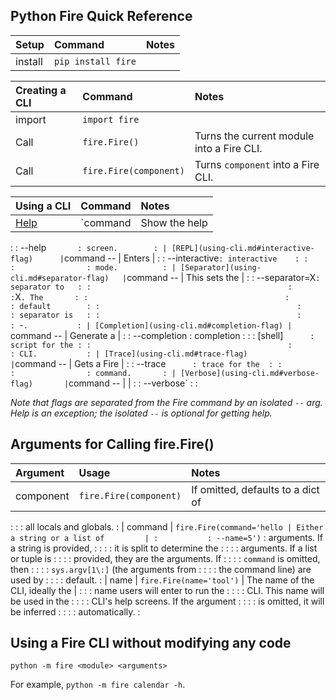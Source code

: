 ## Python Fire Quick Reference

| Setup   | Command             | Notes
| :------ | :------------------ | :---------
| install | `pip install fire`  |

| Creating a CLI | Command                | Notes
| :--------------| :--------------------- | :---------
| import         | `import fire`          |
| Call           | `fire.Fire()`          | Turns the current module into a Fire CLI.
| Call           | `fire.Fire(component)` | Turns `component` into a Fire CLI.

| Using a CLI                                | Command        | Notes          |
| :----------------------------------------- | :------------- | :------------- |
| [Help](using-cli.md#help-flag)             | `command       | Show the help  |
:                                            : --help`        : screen.        :
| [REPL](using-cli.md#interactive-flag)      | `command --    | Enters         |
:                                            : --interactive` : interactive    :
:                                            :                : mode.          :
| [Separator](using-cli.md#separator-flag)   | `command --    | This sets the  |
:                                            : --separator=X` : separator to   :
:                                            :                : `X`. The       :
:                                            :                : default        :
:                                            :                : separator is   :
:                                            :                : `-`.           :
| [Completion](using-cli.md#completion-flag) | `command --    | Generate a     |
:                                            : --completion   : completion     :
:                                            : [shell]`       : script for the :
:                                            :                : CLI.           :
| [Trace](using-cli.md#trace-flag)           | `command --    | Gets a Fire    |
:                                            : --trace`       : trace for the  :
:                                            :                : command.       :
| [Verbose](using-cli.md#verbose-flag)       | `command --    |                |
:                                            : --verbose`     :                :

_Note that flags are separated from the Fire command by an isolated `--` arg.
Help is an exception; the isolated `--` is optional for getting help._

## Arguments for Calling fire.Fire()

| Argument  | Usage                     | Notes                                |
| :-------- | :------------------------ | :----------------------------------- |
| component | `fire.Fire(component)`    | If omitted, defaults to a dict of    |
:           :                           : all locals and globals.              :
| command   | `fire.Fire(command='hello | Either a string or a list of         |
:           : --name=5')`               : arguments. If a string is provided,  :
:           :                           : it is split to determine the         :
:           :                           : arguments. If a list or tuple is     :
:           :                           : provided, they are the arguments. If :
:           :                           : `command` is omitted, then           :
:           :                           : `sys.argv[1\:]` (the arguments from  :
:           :                           : the command line) are used by        :
:           :                           : default.                             :
| name      | `fire.Fire(name='tool')`  | The name of the CLI, ideally the     |
:           :                           : name users will enter to run the     :
:           :                           : CLI. This name will be used in the   :
:           :                           : CLI's help screens. If the argument  :
:           :                           : is omitted, it will be inferred      :
:           :                           : automatically.                       :

## Using a Fire CLI without modifying any code

`python -m fire <module> <arguments>`

For example, `python -m fire calendar -h`.
